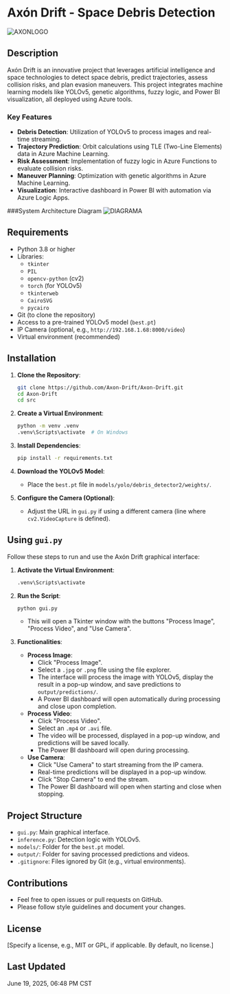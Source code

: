 # Axón Drift - Space Debris Detection


![AXONLOGO](https://github.com/user-attachments/assets/fad022aa-2984-4008-ae50-f8fc82dc522e)



## Description
Axón Drift is an innovative project that leverages artificial intelligence and space technologies to detect space debris, predict trajectories, assess collision risks, and plan evasion maneuvers. This project integrates machine learning models like YOLOv5, genetic algorithms, fuzzy logic, and Power BI visualization, all deployed using Azure tools.

### Key Features
- **Debris Detection**: Utilization of YOLOv5 to process images and real-time streaming.
- **Trajectory Prediction**: Orbit calculations using TLE (Two-Line Elements) data in Azure Machine Learning.
- **Risk Assessment**: Implementation of fuzzy logic in Azure Functions to evaluate collision risks.
- **Maneuver Planning**: Optimization with genetic algorithms in Azure Machine Learning.
- **Visualization**: Interactive dashboard in Power BI with automation via Azure Logic Apps.


###System Architecture Diagram
![DIAGRAMA](https://github.com/user-attachments/assets/0fac5fcd-38f5-436f-9c4a-1538202499cd)



## Requirements
- Python 3.8 or higher
- Libraries:
  - `tkinter`
  - `PIL`
  - `opencv-python` (cv2)
  - `torch` (for YOLOv5)
  - `tkinterweb`
  - `CairoSVG`
  - `pycairo`
- Git (to clone the repository)
- Access to a pre-trained YOLOv5 model (`best.pt`)
- IP Camera (optional, e.g., `http://192.168.1.68:8000/video`)
- Virtual environment (recommended)

## Installation

1. **Clone the Repository**:
   ```bash
   git clone https://github.com/Axon-Drift/Axon-Drift.git
   cd Axon-Drift
   cd src
   ```

2. **Create a Virtual Environment**:
   ```bash
   python -m venv .venv
   .venv\Scripts\activate  # On Windows
   ```

3. **Install Dependencies**:
   ```bash
   pip install -r requirements.txt
   ```


4. **Download the YOLOv5 Model**:
   - Place the `best.pt` file in `models/yolo/debris_detector2/weights/`.

5. **Configure the Camera (Optional)**:
   - Adjust the URL in `gui.py` if using a different camera (line where `cv2.VideoCapture` is defined).

## Using `gui.py`

Follow these steps to run and use the Axón Drift graphical interface:

1. **Activate the Virtual Environment**:
   ```bash
   .venv\Scripts\activate
   ```

2. **Run the Script**:
   ```bash
   python gui.py
   ```
   - This will open a Tkinter window with the buttons "Process Image", "Process Video", and "Use Camera".

3. **Functionalities**:
   - **Process Image**:
     - Click "Process Image".
     - Select a `.jpg` or `.png` file using the file explorer.
     - The interface will process the image with YOLOv5, display the result in a pop-up window, and save predictions to `output/predictions/`.
     - A Power BI dashboard will open automatically during processing and close upon completion.
   - **Process Video**:
     - Click "Process Video".
     - Select an `.mp4` or `.avi` file.
     - The video will be processed, displayed in a pop-up window, and predictions will be saved locally.
     - The Power BI dashboard will open during processing.
   - **Use Camera**:
     - Click "Use Camera" to start streaming from the IP camera.
     - Real-time predictions will be displayed in a pop-up window.
     - Click "Stop Camera" to end the stream.
     - The Power BI dashboard will open when starting and close when stopping.


## Project Structure
- `gui.py`: Main graphical interface.
- `inference.py`: Detection logic with YOLOv5.
- `models/`: Folder for the `best.pt` model.
- `output/`: Folder for saving processed predictions and videos.
- `.gitignore`: Files ignored by Git (e.g., virtual environments).

## Contributions
- Feel free to open issues or pull requests on GitHub.
- Please follow style guidelines and document your changes.

## License
[Specify a license, e.g., MIT or GPL, if applicable. By default, no license.]

## Last Updated
June 19, 2025, 06:48 PM CST
